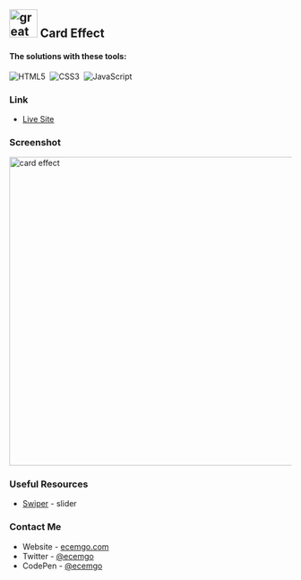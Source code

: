 ## <img src="https://user-images.githubusercontent.com/13468728/233831804-0f5c7ee5-d654-4c13-9c77-a5bd6dc4fe74.jpg" title="great tricks" alt="great tricks" width="50" height="50"/> Card Effect

#### The solutions with these tools:

![HTML5](https://img.shields.io/badge/-HTML5-E34F26?style=for-the-badge&logo=html5&logoColor=white)&nbsp;
![CSS3](https://img.shields.io/badge/-CSS3-1572B6?style=for-the-badge&logo=css3)&nbsp;
![JavaScript](https://img.shields.io/badge/Javascript-F7DF1E.svg?style=for-the-badge&logo=javascript&logoColor=black)&nbsp;

### Link

- [Live Site](https://codepen.io/ecemgo/pen/ZEVojzN)

### Screenshot

<div align="left">
<img src="https://github.com/ecemgo/mini-samples-great-tricks/assets/13468728/c0ded23c-c053-4b54-b790-b03c5d92bac9" title="card effect" alt="card effect" width="800" height="550"/>
</div>

### Useful Resources

- [Swiper](https://swiperjs.com/swiper-api#cards-effect) - slider

### Contact Me

- Website - [ecemgo.com](https://www.ecemgo.com/)
- Twitter - [@ecemgo](https://twitter.com/ecemgo)
- CodePen - [@ecemgo](https://codepen.io/ecemgo)
